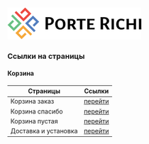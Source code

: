 
![Лого](./build/static/images/icons/logo.svg)
-
### Ссылки на страницы

#### Корзина

|  Страницы             | Ссылки                                                                           | 
|-----------------------|----------------------------------------------------------------------------|
| Корзина заказ         | [перейти](https://porte-richi-adaptive.github.io/build/cart-checkout.html) |
| Корзина спасибо       | [перейти](https://porte-richi-adaptive.github.io/build/cart-success.html)  |
| Корзина пустая        | [перейти](https://porte-richi-adaptive.github.io/build/cart-empty.html)    |
| Доставка и установка  | [перейти](https://porte-richi-adaptive.github.io/build/delivery.html)      |

